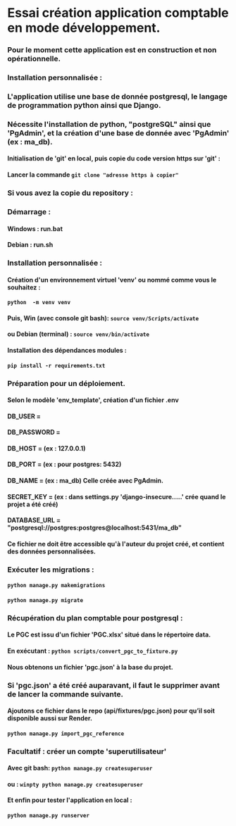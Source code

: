 # Essai création application comptable en mode développement.
### Pour le moment cette application est en construction et non opérationnelle.


### Installation personnalisée :

### L'application utilise une base de donnée postgresql, le langage de programmation python ainsi que Django.
### Nécessite l'installation de python, "postgreSQL" ainsi que 'PgAdmin', et la création d'une base de donnée avec 'PgAdmin' (ex : ma_db).

#### Initialisation de 'git' en local, puis copie du code version https sur 'git' :
#### Lancer la commande ``git clone "adresse https à copier"``

### Si vous avez la copie du repository :
### Démarrage :
#### Windows : run.bat
#### Debian : run.sh

### Installation personnalisée :
#### Création d'un environnement virtuel 'venv' ou nommé comme vous le souhaitez :
#### ``python  -m venv venv``
#### Puis, Win (avec console git bash): ``source venv/Scripts/activate``
####       ou Debian (terminal) :   ``source venv/bin/activate``
#### Installation des dépendances modules :
#### ``pip install -r requirements.txt``


### Préparation pour un déploiement.
#### Selon le modèle 'env_template', création d'un fichier .env
#### DB_USER = 
#### DB_PASSWORD = 
#### DB_HOST = (ex : 127.0.0.1)
#### DB_PORT =  (ex : pour postgres: 5432)
#### DB_NAME = (ex : ma_db) Celle créée avec PgAdmin.
#### SECRET_KEY = (ex : dans settings.py 'django-insecure.....' crée quand le projet a été créé)
#### DATABASE_URL = "postgresql://postgres:postgres@localhost:5431/ma_db"
#### Ce fichier ne doit être accessible qu'à l'auteur du projet créé, et contient des données personnalisées.

### Exécuter les migrations :
#### ``python manage.py makemigrations``
#### ``python manage.py migrate``

### Récupération du plan comptable pour postgresql :
#### Le PGC est issu d'un fichier 'PGC.xlsx' situé dans le répertoire data.
#### En exécutant : ``python scripts/convert_pgc_to_fixture.py``
#### Nous obtenons un fichier 'pgc.json' à la base du projet.
### Si 'pgc.json' a été créé auparavant, il faut le supprimer avant de lancer la commande suivante.
<!--  Ne plus faire: Django permet d’initialiser la base avec : ``python manage.py loaddata pgc.json``-->
#### Ajoutons ce fichier dans le repo (api/fixtures/pgc.json) pour qu’il soit disponible aussi sur Render.
####  ``python manage.py import_pgc_reference``
### Facultatif : créer un compte 'superutilisateur'
#### Avec git bash: ``python manage.py createsuperuser``
#### ou :            ``winpty python manage.py createsuperuser``

#### Et enfin pour tester l'application en local :
#### ``python manage.py runserver``


            
